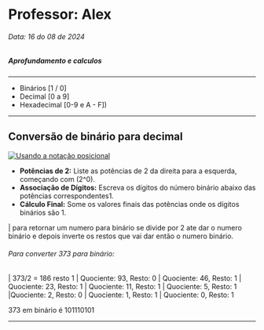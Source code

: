 # Professor: Alex
######  Data: 16 do 08 de 2024
##### Aprofundamento e calculos 

------------
* Binários [1 / 0]
* Decimal [0 a 9]
* Hexadecimal [0-9 e A - F])
------------

## Conversão de binário para decimal

[![Usando a notação posicional](https://www.wikihow.com/images/thumb/a/ae/Convert-from-Binary-to-Decimal-Step-1-Version-6.jpg/v4-728px-Convert-from-Binary-to-Decimal-Step-1-Version-6.jpg "Usando a notação posicional")](https://www.wikihow.com/images/thumb/a/ae/Convert-from-Binary-to-Decimal-Step-1-Version-6.jpg/v4-728px-Convert-from-Binary-to-Decimal-Step-1-Version-6.jpg "Usando a notação posicional")

* **Potências de 2:** Liste as potências de 2 da direita para a esquerda, começando com (2^0).
* **Associação de Dígitos:** Escreva os dígitos do número binário abaixo das potências correspondentes1.
* **Cálculo Final:** Some os valores finais das potências onde os dígitos binários são 1.


| para retornar um numero para binário se divide por 2 ate dar o numero binário e depois inverte os restos que vai dar então o numero binário.

######  Para converter 373 para binário:
| 373/2 = 186 resto 1
| Quociente: 93, Resto: 0
| Quociente: 46, Resto: 1
| Quociente: 23, Resto: 1
| Quociente: 11, Resto: 1
| Quociente: 5, Resto: 1
|Quociente: 2, Resto: 0
| Quociente: 1, Resto: 1
| Quociente: 0, Resto: 1

373 em binário é 101110101

------------







